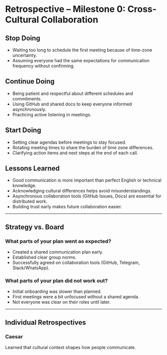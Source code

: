 # Retrospective – Milestone 0: Cross-Cultural Collaboration

## Stop Doing

- Waiting too long to schedule the first meeting because of time-zone
uncertainty.
- Assuming everyone had the same expectations for communication frequency
without confirming.

## Continue Doing

- Being patient and respectful about different schedules and commitments.
- Using GitHub and shared docs to keep everyone informed asynchronously.
- Practicing active listening in meetings.

## Start Doing

- Setting clear agendas before meetings to stay focused.
- Rotating meeting times to share the burden of time zone differences.
- Clarifying action items and next steps at the end of each call.

## Lessons Learned

- Good communication is more important than perfect English or technical
knowledge.
- Acknowledging cultural differences helps avoid misunderstandings.
- Asynchronous collaboration tools (GitHub Issues, Docs) are essential for
distributed work.
- Building trust early makes future collaboration easier.

---

## Strategy vs. Board

### What parts of your plan went as expected?

- Created a shared communication plan early.
- Established clear group norms.
- Successfully agreed on collaboration tools (GitHub, Telegram,
Slack/WhatsApp).

### What parts of your plan did not work out?

- Initial onboarding was slower than planned.
- First meetings were a bit unfocused without a shared agenda.
- Not everyone was clear on their roles until later.

---

## Individual Retrospectives

### Caesar

Learned that cultural context shapes how people communicate.
